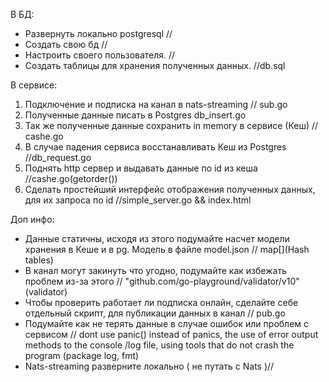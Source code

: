 В БД:
* Развернуть локально postgresql                   //
* Создать свою бд                                  //
* Настроить своего пользователя.                   //
* Создать таблицы для хранения полученных данных.  //db.sql

В сервисе:
1. Подключение и подписка на канал в nats-streaming // sub.go
2. Полученные данные писать в Postgres db_insert.go
3. Так же полученные данные сохранить in memory в сервисе (Кеш) // cashe.go
4. В случае падения сервиса восстанавливать Кеш из Postgres //db_request.go
5. Поднять http сервер и выдавать данные по id из кеша  //cashe.go(getorder())
6. Сделать простейший интерфейс отображения полученных данных, для 
их запроса по id //simple_server.go && index.html

Доп инфо:
* Данные статичны, исходя из этого подумайте насчет модели хранения
в Кеше и в pg. Модель в файле model.json // map[](Hash tables)
* В канал могут закинуть что угодно, подумайте как избежать проблем
из-за этого // "github.com/go-playground/validator/v10"(validator)
* Чтобы проверить работает ли подписка онлайн, сделайте себе
отдельный скрипт, для публикации данных в канал // pub.go 
* Подумайте как не терять данные в случае ошибок или проблем с
сервисом // dont use panic() instead of panics, the use of error output methods to the console /log file, using tools that do not crash the program (package log, fmt)
* Nats-streaming разверните локально ( не путать с Nats )//
